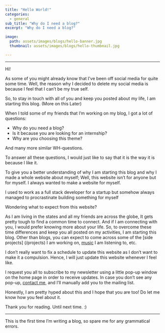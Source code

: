 ```yaml
---
title: "Hello World!"
categories:
  - general
sub_title: "Why do I need a blog?"
excerpt: "Why do I need a blog?"

image: 
  path: assets/images/blogs/hello-banner.jpg
  thumbnail: assets/images/blogs/hello-thumbnail.jpg

---
```

---
Hi!

As some of you might already know that I’ve been off social media for quite some time. Well, the reason why I decided to delete my social media is because I feel that I can’t be my true self. 

So, to stay in touch with all of you and keep you posted about my life, I am starting this blog. (More on this Later)

When I told some of my friends that I’m working on my blog, I got a lot of questions:
- Why do you need a blog?
- Is it because you are looking for an internship?
- Why are you choosing this theme?

And many more similar WH-questions. 

To answer all these questions, I would just like to say that it is the way it is because I like it. 

To give you a better understanding of why I am starting this blog and why I made a whole website about myself; Well, this website isn’t for anyone but for myself. I always wanted to make a website for myself.

I used to work as a full stack developer for a startup but somehow always managed to procrastinate building something for myself

Wondering what to expect from this website?

As I am living in the states and all my friends are across the globe, It gets pretty tough to find a common time to connect. And if I am connecting with you, I would prefer knowing more about your life. So, to overcome these time differences and keep you all posted on my activities, I am starting this blog. Other than blogs, you can expect to come across some of the [side projects] (/projects) I am working on, [music](/music) I am listening to, etc. 

I don’t really want to fix a schedule to update this website as I don’t want to make it a compulsion. Hence, I will just update this website whenever I feel like. 

I request you all to subscribe to my newsletter using a little pop-up window on the home page in order to receive updates. In case you don’t see any pop-up, [contact me](mailto:mehulg25@gmail.com), and I’ll manually add you to the mailing list.

Honestly, I am pretty hyped about this and I hope that you are too!
Do let me know how you feel about it.

Thank you for reading. Until next time. :)

---

This is the first time I’m writing a blog, so spare me for any grammatical errors.
